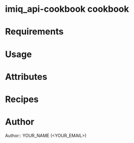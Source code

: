 # imiq_api-cookbook cookbook

# Requirements

# Usage

# Attributes

# Recipes

# Author

Author:: YOUR_NAME (<YOUR_EMAIL>)
